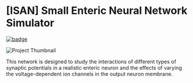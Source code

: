 # [ISAN] Small Enteric Neural Network Simulator
[![badge](https://img.shields.io/badge/open-osparc.io-red)](https://osparc.io/study/05e9404a-acb4-11e9-bf0f-02420aff77ac)

![Project Thumbnail](https://discover.blackfynn.com/dataset-assets/30/5/banner.jpg)

This network is designed to study the interactions of different types of synaptic potentials in a realistic enteric neuron and the effects of varying the voltage-dependent ion channels in the output neuron membrane.
